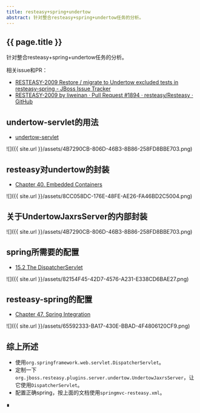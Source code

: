 ```yaml
---
title: resteasy+spring+undertow
abstract: 针对整合resteasy+spring+undertow任务的分析。
---
```


## {{ page.title }}

针对整合resteasy+spring+undertow任务的分析。

相关issue和PR：

- [RESTEASY-2009 Restore / migrate to Undertow excluded tests in resteasy-spring - JBoss Issue Tracker](http://issues.jboss.org/browse/RESTEASY-2009)
- [RESTEASY-2009 by liweinan · Pull Request #1894 · resteasy/Resteasy · GitHub](https://github.com/resteasy/Resteasy/pull/1894)


## undertow-servlet的用法

- [undertow-servlet](http://undertow.io/undertow-docs/undertow-docs-1.2.0/index.html#undertow-servlet)

![]({{ site.url }}/assets/4B7290CB-806D-46B3-8B86-258FD8BBE703.png)

## resteasy对undertow的封装

- [Chapter 40. Embedded Containers](https://docs.jboss.org/resteasy/docs/3.6.1.Final/userguide/html/RESTEasy_Embedded_Container.html#d4e2447)

![]({{ site.url }}/assets/8CC058DC-176E-48FE-AE26-FA46BD2C5004.png)

## 关于UndertowJaxrsServer的内部封装

![]({{ site.url }}/assets/4B7290CB-806D-46B3-8B86-258FD8BBE703.png)

## spring所需要的配置

- [15.2 The DispatcherServlet](https://docs.spring.io/spring/docs/3.0.0.M4/reference/html/ch15s02.html)

![]({{ site.url }}/assets/82154F45-42D7-4576-A231-E338CD6BAE27.png)

## resteasy-spring的配置

- [Chapter 47. Spring Integration](https://docs.jboss.org/resteasy/docs/3.6.3.Final/userguide/html/RESTEasy_Spring_Integration.html)

![]({{ site.url }}/assets/65592333-BA17-430E-BBAD-4F4806120CF9.png)

## 综上所述

- 使用`org.springframework.web.servlet.DispatcherServlet`。
- 定制一下`org.jboss.resteasy.plugins.server.undertow.UndertowJaxrsServer`，让它使用`DispatcherServlet`。
- 配置正确spring，按上面的文档使用`springmvc-resteasy.xml`。

∎